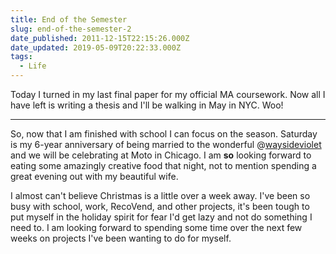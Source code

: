 ```yaml
---
title: End of the Semester
slug: end-of-the-semester-2
date_published: 2011-12-15T22:15:26.000Z
date_updated: 2019-05-09T20:22:33.000Z
tags:
  - Life
---
```


Today I turned in my last final paper for my official MA coursework. Now all I have left is writing a thesis and I'll be walking in May in NYC. Woo!

---

So, now that I am finished with school I can focus on the season. Saturday is my 6-year anniversary of being married to the wonderful @[waysideviolet](https://twitter.com/waysideviolet) and we will be celebrating at Moto in Chicago. I am **so** looking forward to eating some amazingly creative food that night, not to mention spending a great evening out with my beautiful wife.

I almost can't believe Christmas is a little over a week away. I've been so busy with school, work, RecoVend, and other projects, it's been tough to put myself in the holiday spirit for fear I'd get lazy and not do something I need to. I am looking forward to spending some time over the next few weeks on projects I've been wanting to do for myself.
